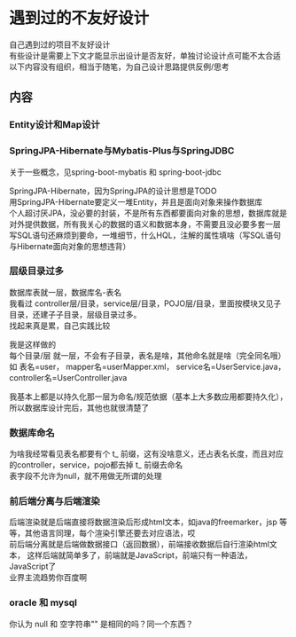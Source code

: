 # 遇到过的不友好设计
自己遇到过的项目不友好设计  
有些设计是需要上下文才能显示出设计是否友好，单独讨论设计点可能不太合适  
以下内容没有组织，相当于随笔，为自己设计思路提供反例/思考  


## 内容
### Entity设计和Map设计  









### SpringJPA-Hibernate与Mybatis-Plus与SpringJDBC
关于一些概念，见spring-boot-mybatis 和 spring-boot-jdbc

SpringJPA-Hibernate，因为SpringJPA的设计思想是TODO  
用SpringJPA-Hibernate要定义一堆Entity，并且是面向对象来操作数据库  
个人超讨厌JPA，没必要的封装，不是所有东西都要面向对象的思想，数据库就是对外提供数据，所有我关心的数据的语义和数据本身，不需要且没必要多套一层  
写SQL语句还麻烦到要命，一堆细节，什么HQL，注解的属性填啥（写SQL语句与Hibernate面向对象的思想违背）  
    


### 层级目录过多
数据库表就一层，数据库名-表名  
我看过 controller层/目录，service层/目录，POJO层/目录，里面按模块又见子目录，还建子子目录，层级目录过多。  
找起来真是累，自己实践比较  

我是这样做的  
每个目录/层 就一层，不会有子目录，表名是啥，其他命名就是啥（完全同名哦）  
如 表名=user， mapper名=userMapper.xml， service名=UserService.java， controller名=UserController.java   

我基本上都是以持久化那一层为命名/规范依据（基本上大多数应用都要持久化），所以数据库设计完后，其他也就很清楚了  



### 数据库命名
为啥我经常看见表名都要有个 t_ 前缀，这有没啥意义，还占表名长度，而且对应的controller，service，pojo都去掉 t_ 前缀去命名  
表字段不允许为null，就不用做无所谓的处理  



### 前后端分离与后端渲染
后端渲染就是后端直接将数据渲染后形成html文本，如java的freemarker，jsp 等等，其他语言同理，每个渲染引擎还要去对应语法，哎    
前后端分离就是后端做数据接口（返回数据），前端接收数据后自行渲染html文本，
这样后端就简单多了，前端就是JavaScript，前端只有一种语法，JavaScript了  
业界主流趋势你百度啊    



### oracle 和 mysql
你认为 null 和 空字符串""  是相同的吗？同一个东西？  





















